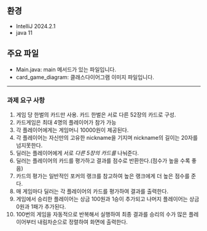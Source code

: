 ## 환경
- IntelliJ 2024.2.1
- java 11

## 주요 파일
- Main.java: main 메서드가 있는 파일입니다.
- card_game_diagram: 클래스다이어그램 이미지 파일입니다.

----

### 과제 **요구 사항**

1. 게임 당 한벌의 카드만 사용. 카드 한벌은 서로 다른 52장의 카드로 구성.
2. 카드게임은 최대 4명의 플레이어가 참가 가능
3. 각 플레이어에게는 게임머니 10000원이 제공된다. 
4. 각 플레이어는 자신만의 고유한 nickname을 기지며 nickname의 길이는 20자를 넘지못한다.  
5. 딜러는 플레이어에게 서로 *다른 5장의 카드를* 나눠준다.
6. 딜러는 플레이어의 카드를 평가하고 결과를 점수로 반환한다.(점수가 높을 수록 좋음)
7. 카드의 평가는 일반적인 포커의 랭크를 참고하여 높은 랭크에게 더 높은 점수를 준다. 
8. 매 게임마다 딜러는 각 플레이어의 카드를 평가하여 결과를 출력한다. 
9. 게임에서 승리한 플레이어는 상금 100원과 1승이 추가되고 나머지 플레이어는 상금 0원과 1패가 추가된다.
10. 100번의 게임을 자동적으로 반복해서 실행하여 최종 결과를 승리의 수가 많은 플레이어부터 내림차순으로 정렬하여 화면에 출력한다.
